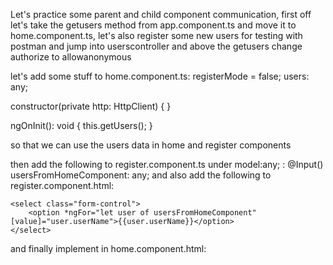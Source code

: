Let's practice some parent and child component communication, first off let's take the getusers method from app.component.ts and move it to home.component.ts, let's also register some new users for testing with postman
and jump into userscontroller and above the getusers change authorize to allowanonymous

let's add some stuff to home.component.ts:
  registerMode = false;
  users: any;

  constructor(private http: HttpClient) { }

  ngOnInit(): void {
    this.getUsers();
  }

so that we can use the users data in home and register components

then add the following to register.component.ts under model:any; :
  @Input() usersFromHomeComponent: any;
and also add the following to register.component.html:

    <select class="form-control">
        <option *ngFor="let user of usersFromHomeComponent" [value]="user.userName">{{user.userName}}</option>
    </select>

and finally implement in home.component.html:
<p><app-register [usersFromHomeComponent]="users"></app-register></p>